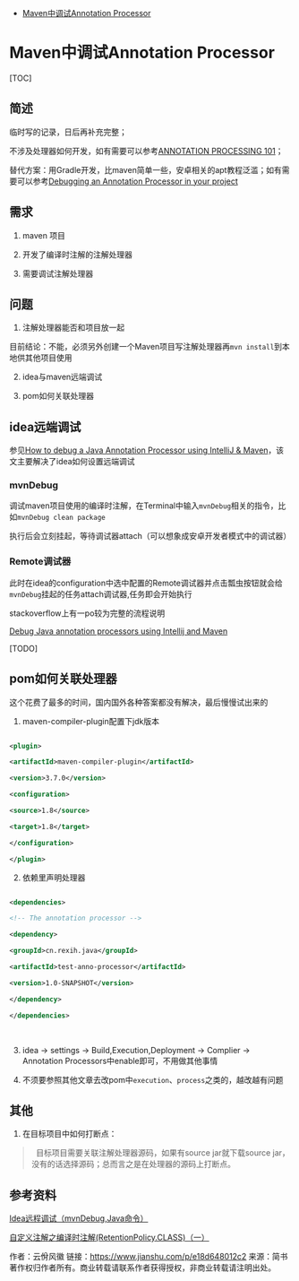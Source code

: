 - [Maven中调试Annotation Processor](https://www.jianshu.com/p/e18d648012c2)

# Maven中调试Annotation Processor

[TOC]

## 简述

临时写的记录，日后再补充完整；

不涉及处理器如何开发，如有需要可以参考[ANNOTATION PROCESSING 101](http://hannesdorfmann.com/annotation-processing/annotationprocessing101)；

替代方案：用Gradle开发，比maven简单一些，安卓相关的apt教程泛滥；如有需要可以参考[Debugging an Annotation Processor in your project](https://blog.xmartlabs.com/2016/03/28/Debugging-an-Annotator-Processor-in-your-project/)

## 需求

1. maven 项目

2. 开发了编译时注解的注解处理器

3. 需要调试注解处理器

## 问题

1. 注解处理器能否和项目放一起

目前结论：不能，必须另外创建一个Maven项目写注解处理器再`mvn install`到本地供其他项目使用

2. idea与maven远端调试

3. pom如何关联处理器

## idea远端调试

参见[How to debug a Java Annotation Processor using IntelliJ & Maven](http://blog.jensdriller.com/how-to-debug-a-java-annotation-processor-using-intellij/)，该文主要解决了idea如何设置远端调试

### mvnDebug

调试maven项目使用的编译时注解，在Terminal中输入`mvnDebug`相关的指令，比如`mvnDebug clean package`

执行后会立刻挂起，等待调试器attach（可以想象成安卓开发者模式中的调试器）

### Remote调试器

此时在idea的configuration中选中配置的Remote调试器并点击瓢虫按钮就会给`mvnDebug`挂起的任务attach调试器,任务即会开始执行

stackoverflow上有一po较为完整的流程说明

[Debug Java annotation processors using Intellij and Maven](https://stackoverflow.com/questions/31345893/debug-java-annotation-processors-using-intellij-and-maven)

[TODO]

## pom如何关联处理器

这个花费了最多的时间，国内国外各种答案都没有解决，最后慢慢试出来的

1. maven-compiler-plugin配置下jdk版本

```xml

<plugin>

<artifactId>maven-compiler-plugin</artifactId>

<version>3.7.0</version>

<configuration>

<source>1.8</source>

<target>1.8</target>

</configuration>

</plugin>

```

2. 依赖里声明处理器

```xml

<dependencies>

<!-- The annotation processor -->

<dependency>

<groupId>cn.rexih.java</groupId>

<artifactId>test-anno-processor</artifactId>

<version>1.0-SNAPSHOT</version>

</dependency>

</dependencies>

```

​

3. idea -> settings -> Build,Execution,Deployment -> Complier -> Annotation Processors中enable即可，不用做其他事情

4. 不须要参照其他文章去改pom中`execution`、`process`之类的，越改越有问题

## 其他

1. 在目标项目中如何打断点：

>  目标项目需要关联注解处理器源码，如果有source jar就下载source jar，没有的话选择源码；总而言之是在处理器的源码上打断点。

## 参考资料

[Idea远程调试（mvnDebug,Java命令）](http://blog.sina.com.cn/s/blog_6af189790102wh6c.html)

[自定义注解之编译时注解(RetentionPolicy.CLASS)（一） ](https://blog.csdn.net/github_35180164/article/details/52121038)

作者：云佾风徽
链接：https://www.jianshu.com/p/e18d648012c2
来源：简书
著作权归作者所有。商业转载请联系作者获得授权，非商业转载请注明出处。
